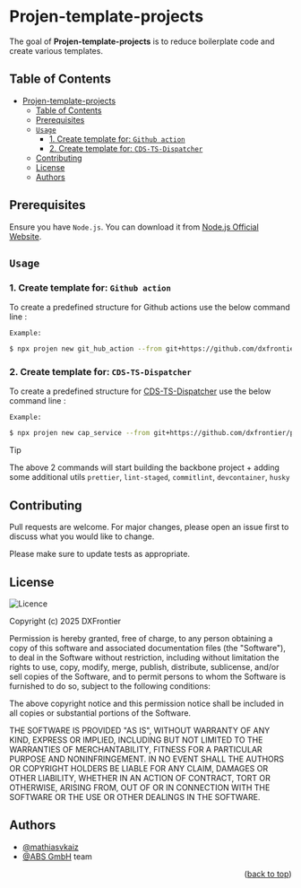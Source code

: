 # Projen-template-projects

The goal of **Projen-template-projects** is to reduce boilerplate code and create various templates.

## Table of Contents

- [Projen-template-projects](#projen-template-projects)
  - [Table of Contents](#table-of-contents)
  - [Prerequisites](#prerequisites)
  - [`Usage`](#usage)
    - [1. Create template for: `Github action`](#1-create-template-for-github-action)
    - [2. Create template for: `CDS-TS-Dispatcher`](#2-create-template-for-cds-ts-dispatcher)
  - [Contributing](#contributing)
  - [License](#license)
  - [Authors](#authors)

## Prerequisites

Ensure you have `Node.js`. You can download it from [Node.js Official Website](https://nodejs.org/en/download/package-manager).

## `Usage`

### 1. Create template for: `Github action`

To create a predefined structure for Github actions use the below command line :

`Example:`

```bash
$ npx projen new git_hub_action --from git+https://github.com/dxfrontier/projen-template-projects
```

### 2. Create template for: `CDS-TS-Dispatcher`

To create a predefined structure for [CDS-TS-Dispatcher](https://github.com/dxfrontier/cds-ts-dispatcher) use the below command line :

`Example:`

```bash
$ npx projen new cap_service --from git+https://github.com/dxfrontier/projen-template-projects
```

> [!TIP]
> The above 2 commands will start building the backbone project + adding some additional utils `prettier`, `lint-staged`, `commitlint`, `devcontainer`, `husky`

## Contributing

Pull requests are welcome. For major changes, please open an issue first
to discuss what you would like to change.

Please make sure to update tests as appropriate.

## License

![Licence](https://img.shields.io/github/license/Ileriayo/markdown-badges?style=for-the-badge)

Copyright (c) 2025 DXFrontier

Permission is hereby granted, free of charge, to any person obtaining a copy
of this software and associated documentation files (the "Software"), to deal
in the Software without restriction, including without limitation the rights
to use, copy, modify, merge, publish, distribute, sublicense, and/or sell
copies of the Software, and to permit persons to whom the Software is
furnished to do so, subject to the following conditions:

The above copyright notice and this permission notice shall be included in all
copies or substantial portions of the Software.

THE SOFTWARE IS PROVIDED "AS IS", WITHOUT WARRANTY OF ANY KIND, EXPRESS OR
IMPLIED, INCLUDING BUT NOT LIMITED TO THE WARRANTIES OF MERCHANTABILITY,
FITNESS FOR A PARTICULAR PURPOSE AND NONINFRINGEMENT. IN NO EVENT SHALL THE
AUTHORS OR COPYRIGHT HOLDERS BE LIABLE FOR ANY CLAIM, DAMAGES OR OTHER
LIABILITY, WHETHER IN AN ACTION OF CONTRACT, TORT OR OTHERWISE, ARISING FROM,
OUT OF OR IN CONNECTION WITH THE SOFTWARE OR THE USE OR OTHER DEALINGS IN THE
SOFTWARE.

## Authors

- [@mathiasvkaiz](https://github.com/mathiasvkaiz)
- [@ABS GmbH](https://www.abs-gmbh.de/) team

<p align="right">(<a href="#table-of-contents">back to top</a>)</p>

